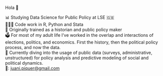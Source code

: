 Hola 👋

📊 Studying Data Science for Public Policy at LSE 🇬🇧  
🧑🏼‍💻 Code work in R, Python and Stata  
📖 Originally trained as a historian and public policy maker  
🗳️ For most of my adult life I’ve worked in the overlap and interactions of elections, politics, and economics. First the history, then the political policy process, and now the data.  
🔭 Currently diving into the usage of public data (surveys, administrative, unstructured) for policy analysis and predictive modeling of social and political dynamics.  
📧: juani.piquer@gmail.com  
